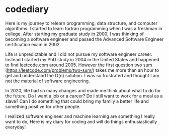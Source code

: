 # codediary

Here is my journey to relearn programming, data structure, and computer algorithms. I started to learn fortran programming when I was a freshman in college. After starting my graduate study in 2000, I was thinking of becoming a software engineer and passed the Advanced Software Engineer certification exam in 2002.

Life is unpredictable and I did not pursue my software engineer career. Instead I started my PhD study in 2004 in the United States and happened to find leetcode.com around 2005. However the first question two sum (https://leetcode.com/problems/two-sum/) takes me more than an hour to get and understand the O(n) solution. I was so frustrated and thought I am not the material of software engineering.

In 2020, life had so many changes and made me think about what to do for the future. Do I want a job or a career? Do I still want to work for a meal as a slave? Can I do something that could bring my family a better life and something positive for other people. 

I realized software engineer and machine learning are something I really want to do, Here is my diary for coding and will do things enthusiastically everyday!
